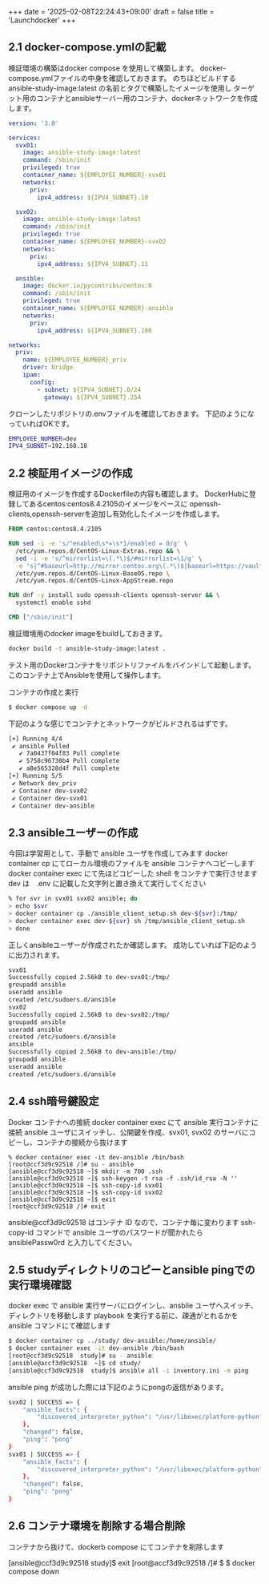 +++
date = '2025-02-08T22:24:43+09:00'
draft = false
title = 'Launchdocker'
+++


## 2.1 docker-compose.ymlの記載
検証環境の構築はdocker compose を使用して構築します。
docker-compose.ymlファイルの中身を確認しておきます。
のちほどビルドするansible-study-image:latest の名前とタグで構築したイメージを使用し
ターゲット用のコンテナとansibleサーバー用のコンテナ、dockerネットワークを作成します。

```yml
version: '3.8'

services:
  svx01:
    image: ansible-study-image:latest
    command: /sbin/init
    privileged: true
    container_name: ${EMPLOYEE_NUMBER}-svx01
    networks:
      priv:
        ipv4_address: ${IPV4_SUBNET}.10

  svx02:
    image: ansible-study-image:latest
    command: /sbin/init
    privileged: true
    container_name: ${EMPLOYEE_NUMBER}-svx02
    networks:
      priv:
        ipv4_address: ${IPV4_SUBNET}.11

  ansible:
    image: docker.io/pycontribs/centos:8
    command: /sbin/init
    privileged: true
    container_name: ${EMPLOYEE_NUMBER}-ansible
    networks:
      priv:
        ipv4_address: ${IPV4_SUBNET}.100

networks:
  priv:
    name: ${EMPLOYEE_NUMBER}_priv
    driver: bridge
    ipam:
      config:
        - subnet: ${IPV4_SUBNET}.0/24
          gateway: ${IPV4_SUBNET}.254
```


クローンしたリポジトリの.envファイルを確認しておきます。
下記のようになっていればOKです。
```bash
EMPLOYEE_NUMBER=dev
IPV4_SUBNET=192.168.18
```

## 2.2 検証用イメージの作成
検証用のイメージを作成するDockerfileの内容も確認します。
DockerHubに登録してあるcentos:centos8.4.2105のイメージをベースに
openssh-clients,openssh-serverを追加し有効化したイメージを作成します。
```Dockerfile
FROM centos:centos8.4.2105

RUN sed -i -e 's/^enabled\s*=\s*1/enabled = 0/g' \
  /etc/yum.repos.d/CentOS-Linux-Extras.repo && \
  sed -i -e 's/^mirrorlist=\(.*\)$/#mirrorlist=\1/g' \
  -e 's|^#baseurl=http://mirror.centos.org\(.*\)$|baseurl=https://vault.centos.org\1|g' \
  /etc/yum.repos.d/CentOS-Linux-BaseOS.repo \
  /etc/yum.repos.d/CentOS-Linux-AppStream.repo

RUN dnf -y install sudo openssh-clients openssh-server && \
  systemctl enable sshd

CMD ["/sbin/init"]

```

検証環境用のdocker imageをbuildしておきます。

```bash
docker build -t ansible-study-image:latest .
```


テスト用のDockerコンテナをリポジトリファイルをバインドして起動します。このコンテナ上でAnsibleを使用して操作します。

コンテナの作成と実行

```bash
$ docker compose up -d
```

下記のような感じでコンテナとネットワークがビルドされるはずです。
```bash
[+] Running 4/4
 ✔ ansible Pulled                                                                                                                                                                                                                                                     18.1s 
   ✔ 7a0437f04f83 Pull complete                                                                                                                                                                                                                                        5.7s 
   ✔ 5758c96730b4 Pull complete                                                                                                                                                                                                                                        6.0s 
   ✔ a8e565328d4f Pull complete                                                                                                                                                                                                                                       15.4s 
[+] Running 5/5
 ✔ Network dev_priv                                                                                                                                       Created                                                                                                      0.0s 
 ✔ Container dev-svx02                                                                                                                                    Started                                                                                                      0.6s 
 ✔ Container dev-svx01                                                                                                                                    Started                                                                                                      0.5s 
 ✔ Container dev-ansible                                                                                                                                  Started  
 ```

 ## 2.3 ansibleユーザーの作成
 
今回は学習用として、手動で ansible ユーザを作成してみます
docker container cp にてローカル環境のファイルを ansible コンテナへコピーします
docker container exec にて先ほどコピーした shell をコンテナで実行させます
dev は　.env に記載した文字列と置き換えて実行してください
```bash
% for svr in svx01 svx02 ansible; do
> echo $svr
> docker container cp ./ansible_client_setup.sh dev-${svr}:/tmp/
> docker container exec dev-${svr} sh /tmp/ansible_client_setup.sh
> done
```

正しくansibleユーザーが作成されたか確認します。
成功していれば下記のように出力されます。
```bash
svx01
Successfully copied 2.56kB to dev-svx01:/tmp/
groupadd ansible
useradd ansible
created /etc/sudoers.d/ansible
svx02
Successfully copied 2.56kB to dev-svx02:/tmp/
groupadd ansible
useradd ansible
created /etc/sudoers.d/ansible
ansible
Successfully copied 2.56kB to dev-ansible:/tmp/
groupadd ansible
useradd ansible
created /etc/sudoers.d/ansible
```



## 2.4 ssh暗号鍵設定
Docker コンテナへの接続
docker container exec にて ansible 実行コンテナに接続
ansible ユーザにスイッチし、公開鍵を作成、svx01, svx02 のサーバにコピーし、コンテナの接続から抜けます

```
% docker container exec -it dev-ansible /bin/bash
[root@ccf3d9c92518 /]# su - ansible
[ansible@ccf3d9c92518 ~]$ mkdir -m 700 .ssh
[ansible@ccf3d9c92518 ~]$ ssh-keygen -t rsa -f .ssh/id_rsa -N ''
[ansible@ccf3d9c92518 ~]$ ssh-copy-id svx01
[ansible@ccf3d9c92518 ~]$ ssh-copy-id svx02
[ansible@ccf3d9c92518 ~]$ exit
[root@ccf3d9c92518 /]# exit
```

        
ansible@ccf3d9c92518 はコンテナ ID なので、コンテナ毎に変わります
ssh-copy-id コマンドで ansible ユーザのパスワードが聞かれたら ansiblePassw0rd と入力してください。



## 2.5 studyディレクトリのコピーとansible pingでの実行環境確認
docker exec で ansible 実行サーバにログインし、ansbile ユーザへスイッチ、ディレクトリを移動します
playbook を実行する前に、疎通がとれるかを ansible コマンドにて確認します
```bash
$ docker container cp ../study/ dev-ansible:/home/ansible/
$ docker container exec -it dev-ansible /bin/bash
[root@ccf3d9c92518  study]# su - ansible
[ansible@accf3d9c92518  ~]$ cd study/
[ansible@ccf3d9c92518  study]$ ansible all -i inventory.ini -m ping
```

ansible ping が成功した際には下記のようにpongの返信があります。
```bash
svx02 | SUCCESS => {
    "ansible_facts": {
        "discovered_interpreter_python": "/usr/libexec/platform-python"
    },
    "changed": false,
    "ping": "pong"
}
svx01 | SUCCESS => {
    "ansible_facts": {
        "discovered_interpreter_python": "/usr/libexec/platform-python"
    },
    "changed": false,
    "ping": "pong"
}
```




## 2.6 コンテナ環境を削除する場合削除


コンテナから抜けて、dockerb compose にてコンテナを削除します

[ansible@ccf3d9c92518 study]$ exit
[root@accf3d9c92518 /]#
$
$ docker compose down